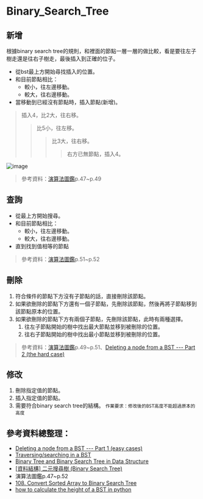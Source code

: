 # Binary_Search_Tree
## 新增
根據binary search tree的規則，和裡面的節點一層一層的做比較，看是要往左子樹走還是往右子樹走，最後插入到正確的位子。
* 從bst最上方開始尋找插入的位置。
* 和目前節點相比：
  * 較小，往左邊移動。
  * 較大，往右邊移動。
* 當移動到已經沒有節點時，插入節點(新增)。
> 插入4，比2大，往右移。
>> 比5小，往左移。
>>> 比3大，往右移。
>>>> 右方已無節點，插入4。

![image](https://images.plurk.com/7qeda7IgnPihGxycGuGOCH.png)
> 參考資料：[演算法圖鑑](https://www.books.com.tw/products/0010771263)p.47~p.49
## 查詢
* 從最上方開始搜尋。
* 和目前節點相比：
  * 較小，往左邊移動。
  * 較大，往右邊移動。
* 直到找到值相等的節點
> 參考資料：[演算法圖鑑](https://www.books.com.tw/products/0010771263)p.51~p.52
## 刪除
1. 符合條件的節點下方沒有子節點的話，直接刪除該節點。
2. 如果欲刪除的節點下方還有一個子節點，先刪除該節點，然後再將子節點移到該節點原本的位置。
3. 如果欲刪除的節點下方有兩個子節點，先刪除該節點，此時有兩種選擇。
   1. 往左子節點開始的樹中找出最大節點並移到被刪除的位置。
   2. 往右子節點開始的樹中找出最小節點並移到被刪除的位置。
> 參考資料：[演算法圖鑑](https://www.books.com.tw/products/0010771263)p.49~p.51、[Deleting a node from a BST --- Part 2 (the hard case)
](http://www.mathcs.emory.edu/~cheung/Courses/171/Syllabus/9-BinTree/BST-delete2.html)
## 修改
1. 刪除指定值的節點。
2. 插入指定值的節點。
3. 需要符合binary search tree的結構。
`作業要求：修改後的BST高度不能超過原本的高度`

## 參考資料總整理：
* [Deleting a node from a BST --- Part 1 (easy cases)](http://www.mathcs.emory.edu/~cheung/Courses/171/Syllabus/9-BinTree/BST-delete.html)
* [Traversing/searching in a BST](http://www.mathcs.emory.edu/~cheung/Courses/171/Syllabus/9-BinTree/BST-search.html)
* [Binary Tree and Binary Search Tree in Data Structure](https://www.youtube.com/watch?v=7vw2iIdqHlM&feature=emb_title)
* [[資料結構] 二元搜尋樹 (Binary Search Tree)](https://ithelp.ithome.com.tw/articles/10205875)
* 演算法圖鑑p.47~p.52
* [108. Convert Sorted Array to Binary Search Tree](https://leetcode.com/problems/convert-sorted-array-to-binary-search-tree/)
* [how to calculate the height of a BST in python](https://stackoverflow.com/questions/21011423/how-to-calculate-the-height-of-a-bst-in-python)
